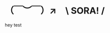 # （￣︶￣）↗　\ SORA! /

[LeetCode 781.森林中的兔子]: https://esgloamp.github.io/sora/articles/LeetCode781.森林中的兔子.md	"ddddd"

hey test

